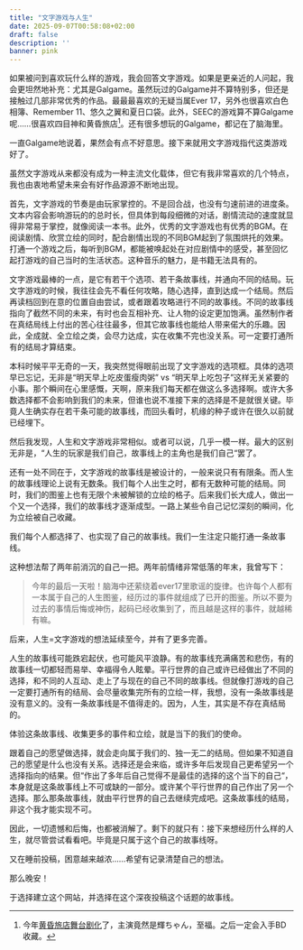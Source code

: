 ```yaml
---
title: "文字游戏与人生"
date: 2025-09-07T00:58:08+02:00
draft: false
description: ''
banner: pink
---
```

如果被问到喜欢玩什么样的游戏，我会回答文字游戏。如果是更亲近的人问起，我会更坦然地补充：尤其是Galgame。虽然玩过的Galgame并不算特别多，但还是接触过几部非常优秀的作品。最最最喜欢的无疑当属Ever 17，另外也很喜欢白色相簿、Remember 11、悠久之翼和夏日口袋。此外，SEEC的游戏算不算Galgame呢……很喜欢四目神和黄昏旅店[^1]。还有很多想玩的Galgame，都记在了脑海里。

一直Galgame地说着，果然会有点不好意思。接下来就用文字游戏指代这类游戏好了。

虽然文字游戏从来都没有成为一种主流文化载体，但它有我非常喜欢的几个特点，我也由衷地希望未来会有好作品源源不断地出现。

首先，文字游戏的节奏是由玩家掌控的。不是回合战，也没有匀速前进的进度条。文本内容会影响游玩的的总时长，但具体到每段细微的对话，剧情流动的速度就显得非常易于掌控，就像阅读一本书。此外，优秀的文字游戏也有优秀的BGM。在阅读剧情、欣赏立绘的同时，配合剧情出现的不同BGM起到了氛围烘托的效果。打通一个游戏之后，每听到BGM，都能被唤起处在对应剧情中的感受，甚至回忆起打游戏的自己当时的生活状态。这种音乐的魅力，是书籍无法具有的。

文字游戏最棒的一点，是它有若干个选项、若干条故事线，并通向不同的结局。玩文字游戏的时候，我往往会先不看任何攻略，随心选择，直到达成一个结局。然后再读档回到在意的位置自由尝试，或者跟着攻略进行不同的故事线。不同的故事线指向了截然不同的未来，有时也会互相补充、让人物的设定更加饱满。虽然制作者在真结局线上付出的苦心往往最多，但其它故事线也能给人带来偌大的乐趣。因此，全成就、全立绘之类，会尽力达成，实在收集不完也没关系。可一定要打通所有的结局才算结束。

本科时候平平无奇的一天，我突然觉得眼前出现了文字游戏的选项框。具体的选项早已忘记，无非是“明天早上吃皮蛋瘦肉粥” vs “明天早上吃包子”这样无关紧要的小事。那个瞬间在心里感慨，天啊，原来我们每天都在做这么多选择啊。或许大多数选择都不会影响到我们的未来，但谁也说不准接下来的选择是不是就很关键。毕竟人生确实存在若干条可能的故事线，而回头看时，机缘的种子或许在很久以前就已经埋下。

然后我发现，人生和文字游戏非常相似。或者可以说，几乎一模一样。最大的区别无非是，“人生的玩家是我们自己，故事线上的主角也是我们自己“罢了。

还有一处不同在于，文字游戏的故事线是被设计的，一般来说只有有限条。而人生的故事线理论上说有无数条。我们每个人出生之时，都有无数种可能的结局。同时，我们的图鉴上也有无限个未被解锁的立绘的格子。后来我们长大成人，做出一个又一个选择，我们的故事线才逐渐成型。一路上某些令自己记忆深刻的瞬间，化为立绘被自己收藏。

我们每个人都选择了、也实现了自己的故事线。我们一生注定只能打通一条故事线。

这种想法帮了两年前消沉的自己一把。两年前情绪非常低落的年末，我曾写下：

>  今年的最后一天啦！脑海中还萦绕着ever17里歌谣的旋律。也许每个人都有一本属于自己的人生图鉴，经历过的事件就组成了已开的图鉴。所以不要为过去的事情后悔或神伤，起码已经收集到了，而且越是这样的事件，就越稀有嘛。 

后来，人生=文字游戏的想法延续至今，并有了更多完善。

人生的故事线可能跌宕起伏，也可能风平浪静。有的故事线充满痛苦和悲伤，有的故事线一切都轻而易举、幸福得令人眩晕。平行世界的自己或许已经做出了不同的选择，和不同的人互动、走上了与现在的自己不同的故事线。但就像打游戏的自己一定要打通所有的结局、会尽量收集完所有的立绘一样，我想，没有一条故事线是没有意义的。没有一条故事线是不值得走的。因为，人生，其实是不存在真结局的。

体验这条故事线、收集更多的事件和立绘，就是当下的我们的使命。

跟着自己的愿望做选择，就会走向属于我们的、独一无二的结局。但如果不知道自己的愿望是什么也没有关系。选择还是会来临，或许多年后发现自己更希望另一个选择指向的结果。但“作出了多年后自己觉得不是最佳的选择的这个当下的自己“，本身就是这条故事线上不可或缺的一部分。或许某个平行世界的自己作出了另一个选择。那么那条故事线，就由平行世界的自己去继续完成吧。这条故事线的结局，非这个我才能实现不可。

因此，一切遗憾和后悔，也都被消解了。剩下的就只有：接下来想经历什么样的人生，就尽管尝试看看吧。毕竟是只属于这个自己的故事线呀。

又在睡前投稿，困意越来越浓……希望有记录清楚自己的想法。

那么晚安！

于选择建立这个网站，并选择在这个深夜投稿这个话题的故事线。





[^1]: 今年[黄昏旅店舞台剧化](https://stage-tasokarehotel.com)了，主演竟然是輝ちゃん，至福。之后一定会入手BD收藏。